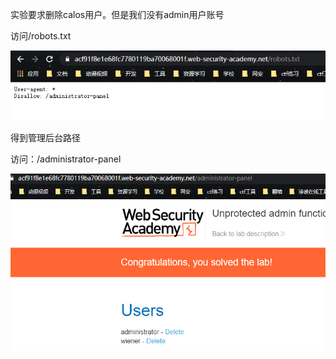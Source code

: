 实验要求删除calos用户。但是我们没有admin用户账号



访问/robots.txt

![](https://raw.githubusercontent.com/h1iba1/h1iba1.github.io/refs/heads/master/_posts/portswigger-labs/访问控制漏洞和特权升级/images/5DE767DC47904BBEA27F9D22A166FB79clipboard.png)



得到管理后台路径

访问：/administrator-panel

![](https://raw.githubusercontent.com/h1iba1/h1iba1.github.io/refs/heads/master/_posts/portswigger-labs/访问控制漏洞和特权升级/images/8A8B8B319C3E4468A6CB67C849D73BBCclipboard.png)

